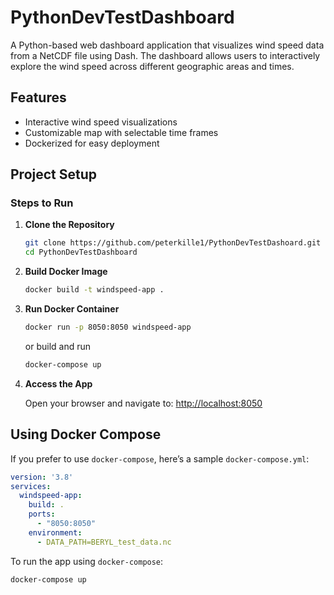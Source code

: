 # PythonDevTestDashboard
A Python-based web dashboard application that visualizes wind speed data from a NetCDF file using Dash. The dashboard allows users to interactively explore the wind speed across different geographic areas and times.

## Features
- Interactive wind speed visualizations
- Customizable map with selectable time frames
- Dockerized for easy deployment

## Project Setup

### Steps to Run

1. **Clone the Repository**

   ```bash
   git clone https://github.com/peterkille1/PythonDevTestDashoard.git
   cd PythonDevTestDashboard
   ```

2. **Build Docker Image**

   ```bash
   docker build -t windspeed-app .
   ```

3. **Run Docker Container**

   ```bash
   docker run -p 8050:8050 windspeed-app
   ```

    or build and run
    ```bash
    docker-compose up
    ```


4. **Access the App**

   Open your browser and navigate to: [http://localhost:8050](http://localhost:8050)

## Using Docker Compose

If you prefer to use `docker-compose`, here’s a sample `docker-compose.yml`:

```yaml
version: '3.8'
services:
  windspeed-app:
    build: .
    ports:
      - "8050:8050"
    environment:
      - DATA_PATH=BERYL_test_data.nc
```

To run the app using `docker-compose`:

```bash
docker-compose up
```
